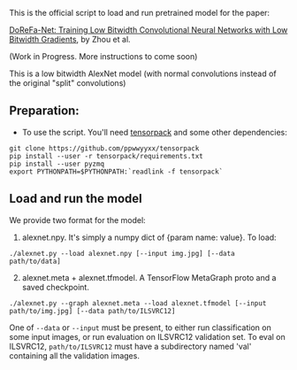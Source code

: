 This is the official script to load and run pretrained model for the paper:

[DoReFa-Net: Training Low Bitwidth Convolutional Neural Networks with Low Bitwidth Gradients](http://arxiv.org/abs/1606.06160), by Zhou et al.

(Work in Progress. More instructions to come soon)

This is a low bitwidth AlexNet model (with normal convolutions instead of the original "split" convolutions)


## Preparation:

+ To use the script. You'll need [tensorpack](https://github.com/ppwwyyxx/tensorpack) and some other dependencies:
```
git clone https://github.com/ppwwyyxx/tensorpack
pip install --user -r tensorpack/requirements.txt
pip install --user pyzmq
export PYTHONPATH=$PYTHONPATH:`readlink -f tensorpack`
```

## Load and run the model
We provide two format for the model:

1. alexnet.npy. It's simply a numpy dict of {param name: value}. To load:

```
./alexnet.py --load alexnet.npy [--input img.jpg] [--data path/to/data]
```

2. alexnet.meta + alexnet.tfmodel. A TensorFlow MetaGraph proto and a saved checkpoint.

```
./alexnet.py --graph alexnet.meta --load alexnet.tfmodel [--input path/to/img.jpg] [--data path/to/ILSVRC12]
```

One of `--data` or `--input` must be present, to either run classification on some input images, or run evaluation on ILSVRC12 validation set.
To eval on ILSVRC12, `path/to/ILSVRC12` must have a subdirectory named 'val' containing all the validation images.
